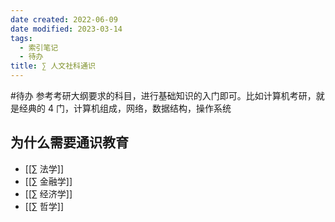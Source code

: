 ```yaml
---
date created: 2022-06-09
date modified: 2023-03-14
tags:
  - 索引笔记
  - 待办
title: ∑ 人文社科通识
---
```


#待办 参考考研大纲要求的科目，进行基础知识的入门即可。比如计算机考研，就是经典的 4 门，计算机组成，网络，数据结构，操作系统

## 为什么需要通识教育

- [[∑ 法学]]
- [[∑ 金融学]]
- [[∑ 经济学]]
- [[∑ 哲学]]
